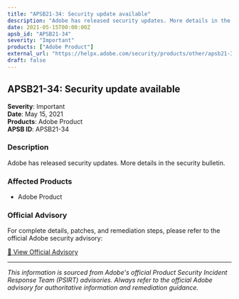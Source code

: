 ```yaml
---
title: "APSB21-34: Security update available"
description: "Adobe has released security updates. More details in the security bulletin."
date: 2021-05-15T00:00:00Z
apsb_id: "APSB21-34"
severity: "Important"
products: ["Adobe Product"]
external_url: "https://helpx.adobe.com/security/products/other/apsb21-34.html"
draft: false
---
```


## APSB21-34: Security update available

**Severity**: Important  
**Date**: May 15, 2021  
**Products**: Adobe Product  
**APSB ID**: APSB21-34

### Description

Adobe has released security updates. More details in the security bulletin.

### Affected Products

- Adobe Product


### Official Advisory

For complete details, patches, and remediation steps, please refer to the official Adobe security advisory:

[🔗 View Official Advisory](https://helpx.adobe.com/security/products/other/apsb21-34.html)

---

*This information is sourced from Adobe's official Product Security Incident Response Team (PSIRT) advisories. Always refer to the official Adobe advisory for authoritative information and remediation guidance.*
